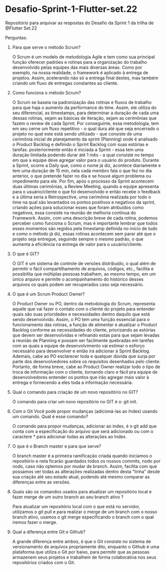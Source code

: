 # Desafio-Sprint-1-Flutter-set.22
Repositório para arquivar as respostas do Desafio da Sprint 1 da trilha de @Flutter Set.22

Perguntas:
1. Para que serve o método Scrum?

    O Scrum é um modelo de metodologia Agile e tem como sua principal função oferecer padrões e rotinas para a organização do trabalho desenvolvido pelas equipes das mais diversas áreas. Como por exemplo, na nossa realidade, o framework é aplicado à entrega de projetos. Assim, acelerando não só a entrega final destes, mas também criando um fluxo de entregas constantes ao cliente.

2. Como funciona o método Scrum?

    O Scrum se baseia na padronização das rotinas e fluxos de trabalho para que haja o aumento da performance do time. Assim, ele utiliza do seu diferencial, as timestamps, para determinar a duração de cada uma dessas rotinas, sejam as básicas de iteração, sejam as cerimônias que fazem o review de cada Sprint. Por conseguinte, essa metodologia, tem em seu cerne um fluxo repetitivo - o qual dura até que seja encerrado o projeto no qual este está sendo utilizado - que consiste de uma cerimônia inicial de planejamento da sprint (Planning) onde é analisado o Product Backlog e definido o Sprint Backlog com suas estórias e tarefas. posteriormente então é iniciada a Sprint - essa tem uma duração limitada podendo durar até 1 mês - a qual consiste no tempo em que a equipe deve agregar valor para o usuário do produto. Durante a Sprint, ocorre a Daily que, como o nome já diz, acontece diariamente e tem uma duração de 15 min, nela cada membro fala o que fez no dia anterior, o que pretende fazer no dia e se houve algum problema ou impedimento para ele. Por fim, após o processo da Sprint acontecem duas últimas cerimônias, a Review Meeting, quando a equipe apresenta para o usuário/cliente o que foi desenvolvido e então recebe o feedback e a última seria a Retrospective, uma cerimônia realizada por todo o time na qual são levantados os pontos positivos e negativos da sprint, criando ações para solucionar esses que foram atribuídos como negativos, essa consiste na reunião de melhoria contínua do Framework. Assim, com uma descrição breve de cada rotina, podemos perceber como funciona o Scrum, mas é importante lembrar que todos esses momentos são regidos pela timestamp definida no início de tudo e como o método já diz, essas rotinas acontecem sem parar até que o projeto seja entregue, seguindo sempre o mesmo padrão, o que aumenta a eficiência na entrega de valor para o usuário/cliente.

3. O que é GIT?

    O GIT é um sistema de controle de versões distribuído, o qual além de permitir o fácil compartilhamento de arquivos, códigos, etc., facilita e possibilita que múltiplas pessoas trabalhem, ao mesmo tempo, em um único arquivo e permite o acompanhamento do histórico desses arquivos os quais podem ser recuperados caso seja necessário. 

4. O que é um Scrum Product Owner?

    O Product Owner ou PO, dentro da metodologia do Scrum, representa aquele que vai fazer o contato com o cliente do projeto para entender quais são suas prioridades e necessidades dentro daquilo que está sendo desenvolvido. Assim, o PO tem uma função essencial para o funcionamento das rotinas, a função de alimentar e atualizar o Product Backlog conforme as necessidades do cliente, priorizando as estórias que devem ser desenvolvidas e refinando estas para que sejam levadas à reunião de Planning e possam ser facilmente quebradas em tarefas com as quais a equipe de desenvolvimento vai estimar o esforço necessário para desenvolver e então irá adicionar à Sprint Backlog. Ademais, cabe ao PO esclarecer toda e qualquer dúvida que surja por parte dos desenvolvedores sobre os requisitos desenhados pelo cliente. Portanto, de forma breve, cabe ao Product Owner realizar todo o tipo de troca de informação com o cliente, tornando claro e fácil pra equipe de desenvolvedores entender os pontos que irão agregar mais valor à entrega e fornecendo a eles toda a informação necessária.

5. Qual o comando para criação de um novo repositório no GIT?
    
    O comando para criar um novo repositório no GIT é o: git init.

6. Com o Git Você pode propor mudanças (adicioná-las ao Index)  usando um comando. Qual é esse comando?  

    O comando para propor mudanças, adicionar ao index, é o git add que conta com a especificação do arquivo que será adicionado ou com o caractere * para adicionar todas as alterações ao Index.

7. O que é o Branch master e para que serve?

    O branch master é a primeira ramificação criada quando iniciamos o repositório e nela ficarão guardados todos os nossos commits, nodo por nodo, caso não optemos por mudar de branch. Assim, facilita com que possamos ver todas as alterações realizadas dentro desta "linha" desde sua criação até seu estado atual, podendo até mesmo comparar as diferenças entre as versões. 

8. Quais são os comandos usados para atualizar um repositório local e fazer merge de um outro branch ao seu branch ativo ?

    Para atualizar um repositório local com o que está no servidor, utilizamos o git pull e para realizar o merge de um branch com o nosso branch ativo, usamos o git merge especificando o branch com o qual iremos fazer o merge.

9. Qual a diferença entre Git e Github?

    A grande diferença entre ambos, é que o Git consiste no sistema de versionamento de arquivos propriamente dito, enquanto o Github é uma plataforma que utiliza o Git por baixo, para permitir que as pessoas armazenem seus projetos e trabalhem de forma colaborativa nos seus repositórios criados com o Git.